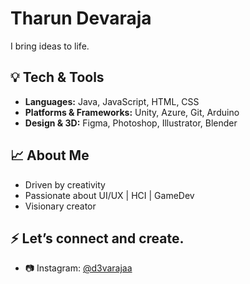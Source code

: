 # Tharun Devaraja

I bring ideas to life.

## 💡 Tech & Tools
- **Languages:** Java, JavaScript, HTML, CSS
- **Platforms & Frameworks:** Unity, Azure, Git, Arduino
- **Design & 3D:** Figma, Photoshop, Illustrator, Blender

## 📈 About Me
- Driven by creativity
- Passionate about UI/UX | HCI | GameDev
- Visionary creator

## ⚡ Let’s connect and create.
- 📷 Instagram: [@d3varajaa](https://www.instagram.com/d3varajaa/?__pwa=1)

